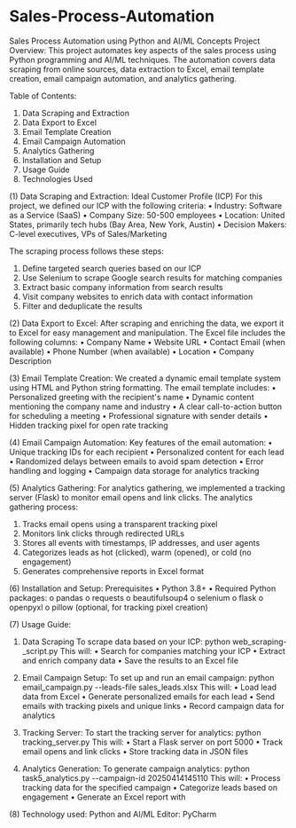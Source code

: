 # Sales-Process-Automation
Sales Process Automation using Python and AI/ML Concepts
Project Overview:
This project automates key aspects of the sales process using Python programming and AI/ML techniques. The automation covers data scraping from online sources, data extraction to Excel, email template creation, email campaign automation, and analytics gathering.

Table of Contents:
1.	Data Scraping and Extraction
2.	Data Export to Excel
3.	Email Template Creation
4.	Email Campaign Automation
5.	Analytics Gathering
6.	Installation and Setup
7.	Usage Guide
8.	Technologies Used

(1) Data Scraping and Extraction:
Ideal Customer Profile (ICP)
For this project, we defined our ICP with the following criteria:
•	Industry: Software as a Service (SaaS)
•	Company Size: 50-500 employees
•	Location: United States, primarily tech hubs (Bay Area, New York, Austin)
•	Decision Makers: C-level executives, VPs of Sales/Marketing

The scraping process follows these steps:
1.	Define targeted search queries based on our ICP
2.	Use Selenium to scrape Google search results for matching companies
3.	Extract basic company information from search results
4.	Visit company websites to enrich data with contact information
5.	Filter and deduplicate the results

(2) Data Export to Excel:
After scraping and enriching the data, we export it to Excel for easy management and manipulation.
The Excel file includes the following columns:
•	Company Name
•	Website URL
•	Contact Email (when available)
•	Phone Number (when available)
•	Location
•	Company Description

(3) Email Template Creation:
We created a dynamic email template system using HTML and Python string formatting.
The email template includes:
•	Personalized greeting with the recipient's name
•	Dynamic content mentioning the company name and industry
•	A clear call-to-action button for scheduling a meeting
•	Professional signature with sender details
•	Hidden tracking pixel for open rate tracking

(4) Email Campaign Automation:
Key features of the email automation:
•	Unique tracking IDs for each recipient
•	Personalized content for each lead
•	Randomized delays between emails to avoid spam detection
•	Error handling and logging
•	Campaign data storage for analytics tracking

(5) Analytics Gathering:
For analytics gathering, we implemented a tracking server (Flask) to monitor email opens and link clicks.
The analytics gathering process:
1.	Tracks email opens using a transparent tracking pixel
2.	Monitors link clicks through redirected URLs
3.	Stores all events with timestamps, IP addresses, and user agents
4.	Categorizes leads as hot (clicked), warm (opened), or cold (no engagement)
5.	Generates comprehensive reports in Excel format

(6) Installation and Setup:
Prerequisites
•	Python 3.8+
•	Required Python packages: 
o	pandas
o	requests
o	beautifulsoup4
o	selenium
o	flask
o	openpyxl
o	pillow (optional, for tracking pixel creation)

(7) Usage Guide:

1. Data Scraping
To scrape data based on your ICP:
python web_scraping-_script.py
This will:
•	Search for companies matching your ICP
•	Extract and enrich company data
•	Save the results to an Excel file

2. Email Campaign Setup:
To set up and run an email campaign:
python email_campaign.py --leads-file sales_leads.xlsx
This will:
•	Load lead data from Excel
•	Generate personalized emails for each lead
•	Send emails with tracking pixels and unique links
•	Record campaign data for analytics

3. Tracking Server:
To start the tracking server for analytics:
python tracking_server.py
This will:
•	Start a Flask server on port 5000
•	Track email opens and link clicks
•	Store tracking data in JSON files

5. Analytics Generation:
To generate campaign analytics:
python task5_analytics.py --campaign-id 20250414145110
This will:
•	Process tracking data for the specified campaign
•	Categorize leads based on engagement
•	Generate an Excel report with

(8) Technology used:
Python and AI/ML
Editor: PyCharm 
